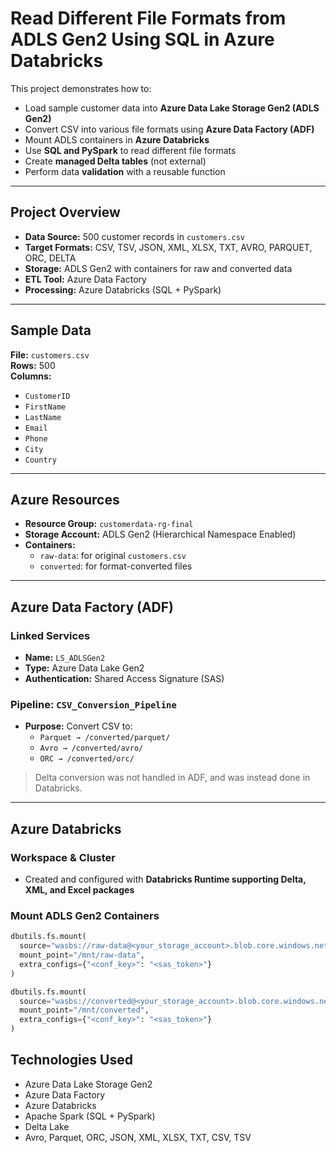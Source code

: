 # Read Different File Formats from ADLS Gen2 Using SQL in Azure Databricks

This project demonstrates how to:
- Load sample customer data into **Azure Data Lake Storage Gen2 (ADLS Gen2)**
- Convert CSV into various file formats using **Azure Data Factory (ADF)**
- Mount ADLS containers in **Azure Databricks**
- Use **SQL and PySpark** to read different file formats
- Create **managed Delta tables** (not external)
- Perform data **validation** with a reusable function

---

## Project Overview

- **Data Source:** 500 customer records in `customers.csv`
- **Target Formats:** CSV, TSV, JSON, XML, XLSX, TXT, AVRO, PARQUET, ORC, DELTA
- **Storage:** ADLS Gen2 with containers for raw and converted data
- **ETL Tool:** Azure Data Factory
- **Processing:** Azure Databricks (SQL + PySpark)

---

## Sample Data

**File:** `customers.csv`  
**Rows:** 500  
**Columns:**
- `CustomerID`
- `FirstName`
- `LastName`
- `Email`
- `Phone`
- `City`
- `Country`

---

## Azure Resources

- **Resource Group:** `customerdata-rg-final`
- **Storage Account:** ADLS Gen2 (Hierarchical Namespace Enabled)
- **Containers:**
  - `raw-data`: for original `customers.csv`
  - `converted`: for format-converted files

---

## Azure Data Factory (ADF)

### Linked Services

- **Name:** `LS_ADLSGen2`
- **Type:** Azure Data Lake Gen2
- **Authentication:** Shared Access Signature (SAS)

### Pipeline: `CSV_Conversion_Pipeline`

- **Purpose:** Convert CSV to:
  - `Parquet → /converted/parquet/`
  - `Avro → /converted/avro/`
  - `ORC → /converted/orc/`

> Delta conversion was not handled in ADF, and was instead done in Databricks.

---

## Azure Databricks

### Workspace & Cluster

- Created and configured with **Databricks Runtime supporting Delta, XML, and Excel packages**

### Mount ADLS Gen2 Containers

```python
dbutils.fs.mount(
  source="wasbs://raw-data@<your_storage_account>.blob.core.windows.net/",
  mount_point="/mnt/raw-data",
  extra_configs={"<conf_key>": "<sas_token>"}
)

dbutils.fs.mount(
  source="wasbs://converted@<your_storage_account>.blob.core.windows.net/",
  mount_point="/mnt/converted",
  extra_configs={"<conf_key>": "<sas_token>"}
)
```
## Technologies Used

- Azure Data Lake Storage Gen2
- Azure Data Factory
- Azure Databricks
- Apache Spark (SQL + PySpark)
- Delta Lake
- Avro, Parquet, ORC, JSON, XML, XLSX, TXT, CSV, TSV

